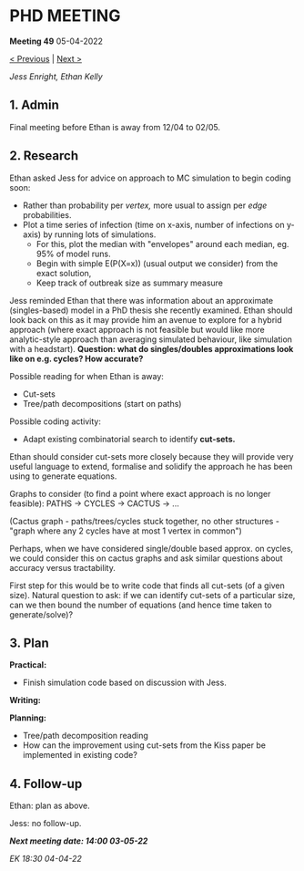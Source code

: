 # PHD MEETING

__Meeting 49__
05-04-2022

[< Previous](../03/48_21-03-22.md) | [Next >]()

_Jess Enright,_
_Ethan Kelly_


## 1. Admin

Final meeting before Ethan is away from 12/04 to 02/05.


## 2. Research

Ethan asked Jess for advice on approach to MC simulation to begin coding soon:
- Rather than probability per _vertex,_ more usual to assign per _edge_ probabilities.
- Plot a time series of infection (time on x-axis, number of infections on y-axis) by running lots of simulations.
	- For this, plot the median with "envelopes" around each median, eg. 95% of model runs.
	- Begin with simple E(P(X=x)) (usual output we consider) from the exact solution,
	- Keep track of outbreak size as summary measure

Jess reminded Ethan that there was information about an approximate (singles-based) model in a PhD thesis she recently examined. Ethan should look back on this as it may provide him an avenue to explore for a hybrid approach (where exact approach is not feasible but would like more analytic-style approach than averaging simulated behaviour, like simulation with a headstart). **Question: what do singles/doubles approximations look like on e.g. cycles? How accurate?**

Possible reading for when Ethan is away:
- Cut-sets
- Tree/path decompositions (start on paths)

Possible coding activity:
- Adapt existing combinatorial search to identify __cut-sets.__

Ethan should consider cut-sets more closely because they will provide very useful language to extend, formalise and solidify the approach he has been using to generate equations.

Graphs to consider (to find a point where exact approach is no longer feasible):
PATHS -> CYCLES -> CACTUS -> ...

(Cactus graph - paths/trees/cycles stuck together, no other structures - "graph where any 2 cycles have at most 1 vertex in common")

Perhaps, when we have considered single/double based approx. on cycles, we could consider this on cactus graphs and ask similar questions about accuracy versus tractability.

First step for this would be to write code that finds all cut-sets (of a given size). Natural question to ask: if we can identify cut-sets of a particular size, can we then bound the number of equations (and hence time taken to generate/solve)?

## 3. Plan

**Practical:**
- Finish simulation code based on discussion with Jess.

**Writing:**


**Planning:**
- Tree/path decomposition reading
- How can the improvement using cut-sets from the Kiss paper be implemented in existing code?



## 4. Follow-up

Ethan: plan as above.

Jess: no follow-up.


**_Next meeting date: 14:00 03-05-22_**



_EK 18:30 04-04-22_
